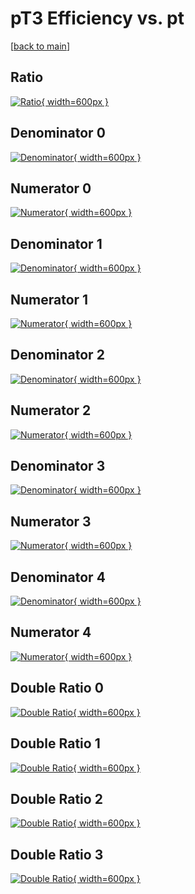 # pT3 Efficiency vs. pt

[[back to main](./)]



## Ratio

[![Ratio](../mtv/var/pT3_vtr_11_1_eff_pt.png){ width=600px }](../mtv/var/pT3_vtr_11_1_eff_pt.pdf)

## Denominator 0

[![Denominator](../mtv/den/pT3_vtr_11_1_eff_pt_den0.png){ width=600px }](../mtv/den/pT3_vtr_11_1_eff_pt_den0.pdf)

## Numerator 0

[![Numerator](../mtv/num/pT3_vtr_11_1_eff_pt_num0.png){ width=600px }](../mtv/num/pT3_vtr_11_1_eff_pt_num0.pdf)

## Denominator 1

[![Denominator](../mtv/den/pT3_vtr_11_1_eff_pt_den1.png){ width=600px }](../mtv/den/pT3_vtr_11_1_eff_pt_den1.pdf)

## Numerator 1

[![Numerator](../mtv/num/pT3_vtr_11_1_eff_pt_num1.png){ width=600px }](../mtv/num/pT3_vtr_11_1_eff_pt_num1.pdf)

## Denominator 2

[![Denominator](../mtv/den/pT3_vtr_11_1_eff_pt_den2.png){ width=600px }](../mtv/den/pT3_vtr_11_1_eff_pt_den2.pdf)

## Numerator 2

[![Numerator](../mtv/num/pT3_vtr_11_1_eff_pt_num2.png){ width=600px }](../mtv/num/pT3_vtr_11_1_eff_pt_num2.pdf)

## Denominator 3

[![Denominator](../mtv/den/pT3_vtr_11_1_eff_pt_den3.png){ width=600px }](../mtv/den/pT3_vtr_11_1_eff_pt_den3.pdf)

## Numerator 3

[![Numerator](../mtv/num/pT3_vtr_11_1_eff_pt_num3.png){ width=600px }](../mtv/num/pT3_vtr_11_1_eff_pt_num3.pdf)

## Denominator 4

[![Denominator](../mtv/den/pT3_vtr_11_1_eff_pt_den4.png){ width=600px }](../mtv/den/pT3_vtr_11_1_eff_pt_den4.pdf)

## Numerator 4

[![Numerator](../mtv/num/pT3_vtr_11_1_eff_pt_num4.png){ width=600px }](../mtv/num/pT3_vtr_11_1_eff_pt_num4.pdf)

## Double Ratio 0

[![Double Ratio](../mtv/ratio/pT3_vtr_11_1_eff_pt_ratio0.png){ width=600px }](../mtv/ratio/pT3_vtr_11_1_eff_pt_ratio0.pdf)

## Double Ratio 1

[![Double Ratio](../mtv/ratio/pT3_vtr_11_1_eff_pt_ratio1.png){ width=600px }](../mtv/ratio/pT3_vtr_11_1_eff_pt_ratio1.pdf)

## Double Ratio 2

[![Double Ratio](../mtv/ratio/pT3_vtr_11_1_eff_pt_ratio2.png){ width=600px }](../mtv/ratio/pT3_vtr_11_1_eff_pt_ratio2.pdf)

## Double Ratio 3

[![Double Ratio](../mtv/ratio/pT3_vtr_11_1_eff_pt_ratio3.png){ width=600px }](../mtv/ratio/pT3_vtr_11_1_eff_pt_ratio3.pdf)

